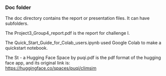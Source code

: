 ### Doc folder

The doc directory contains the report or presentation files. It can have subfolders. 

The Project3_Group4_report.pdf is the report for challenge I.

The Quick_Start_Guide_for_Colab_users.ipynb used Google Colab to make a quickstart notebook.

The St - a Hugging Face Space by puqi.pdf is the pdf format of the hugging face app, and its original link is: https://huggingface.co/spaces/puqi/climsim
